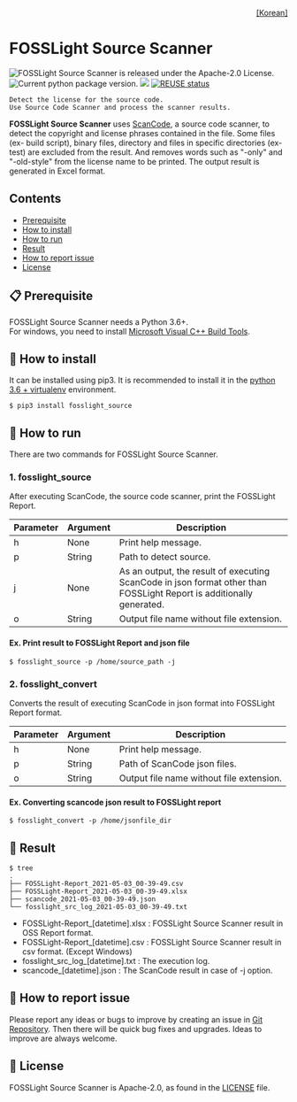 <!--
Copyright (c) 2021 LG Electronics
SPDX-License-Identifier: Apache-2.0
 -->
<p align='right'>
  <a href="https://github.com/fosslight/fosslight_source_scanner/blob/main/docs/README_Kor.md">
    [Korean]
 </a>
</p>

# FOSSLight Source Scanner

<img src="https://img.shields.io/pypi/l/fosslight_source" alt="FOSSLight Source Scanner is released under the Apache-2.0 License." /> <img src="https://img.shields.io/pypi/v/fosslight_source" alt="Current python package version." /> <img src="https://img.shields.io/pypi/pyversions/fosslight_source" /> [![REUSE status](https://api.reuse.software/badge/github.com/fosslight/fosslight_source_scanner)](https://api.reuse.software/info/github.com/fosslight/fosslight_source_scanner)
</p>

```note
Detect the license for the source code.
Use Source Code Scanner and process the scanner results.
```

**FOSSLight Source Scanner** uses [ScanCode][sc], a source code scanner, to detect the copyright and license phrases contained in the file. Some files (ex- build script), binary files, directory and files in specific directories (ex-test) are excluded from the result. And removes words such as "-only" and "-old-style" from the license name to be printed. The output result is generated in Excel format.


[sc]: https://github.com/nexB/scancode-toolkit

## Contents

- [Prerequisite](#-prerequisite)
- [How to install](#-how-to-install)
- [How to run](#-how-to-run)
- [Result](#-result)
- [How to report issue](#-how-to-report-issue)
- [License](#-license)


## 📋 Prerequisite

FOSSLight Source Scanner needs a Python 3.6+.    
For windows, you need to install [Microsoft Visual C++ Build Tools][ms_build].

[ms_build]: https://visualstudio.microsoft.com/vs/older-downloads/

## 🎉 How to install

It can be installed using pip3. It is recommended to install it in the [python 3.6 + virtualenv](https://github.com/fosslight/fosslight_source_scanner/blob/main/docs/Guide_virtualenv.md) environment.

```
$ pip3 install fosslight_source
```

## 🚀 How to run

There are two commands for FOSSLight Source Scanner. 

### 1. fosslight_source
After executing ScanCode, the source code scanner, print the FOSSLight Report.

| Parameter  | Argument | Description |
| ------------- | ------------- | ------------- |
| h | None | Print help message. | 
| p | String | Path to detect source. | 
| j | None | As an output, the result of executing ScanCode in json format other than FOSSLight Report is additionally generated. | 
| o | String | Output file name without file extension. | 

#### Ex. Print result to FOSSLight Report and json file
```
$ fosslight_source -p /home/source_path -j
```

### 2. fosslight_convert
Converts the result of executing ScanCode in json format into FOSSLight Report format.  

| Parameter  | Argument | Description |
| ------------- | ------------- | ------------- |
| h | None | Print help message. | 
| p | String | Path of ScanCode json files. | 
| o | String | Output file name without file extension. | 

#### Ex. Converting scancode json result to FOSSLight report
```
$ fosslight_convert -p /home/jsonfile_dir
```

## 📁 Result

```
$ tree
.
├── FOSSLight-Report_2021-05-03_00-39-49.csv
├── FOSSLight-Report_2021-05-03_00-39-49.xlsx
├── scancode_2021-05-03_00-39-49.json
└── fosslight_src_log_2021-05-03_00-39-49.txt

```
- FOSSLight-Report_[datetime].xlsx : FOSSLight Source Scanner result in OSS Report format.
- FOSSLight-Report_[datetime].csv : FOSSLight Source Scanner result in csv format. (Except Windows)
- fosslight_src_log_[datetime].txt : The execution log.
- scancode_[datetime].json : The ScanCode result in case of -j option.


## 👏 How to report issue

Please report any ideas or bugs to improve by creating an issue in [Git Repository][repo]. Then there will be quick bug fixes and upgrades. Ideas to improve are always welcome.

[repo]: https://github.com/fosslight/fosslight_source_scanner/issues

## 📄 License

FOSSLight Source Scanner is Apache-2.0, as found in the [LICENSE][l] file.

[l]: https://github.com/fosslight/fosslight_source_scanner/blob/main/LICENSE
